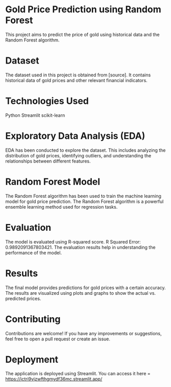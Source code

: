 # Gold Price Prediction using Random Forest
This project aims to predict the price of gold using historical data and the Random Forest algorithm. 

# Dataset
The dataset used in this project is obtained from [source]. It contains historical data of gold prices and other relevant financial indicators.

# Technologies Used
Python Streamlit scikit-learn

# Exploratory Data Analysis (EDA)
EDA has been conducted to explore the dataset. This includes analyzing the distribution of gold prices, identifying outliers, and understanding the relationships between different features.

# Random Forest Model
The Random Forest algorithm has been used to train the machine learning model for gold price prediction. The Random Forest algorithm is a powerful ensemble learning method used for regression tasks.

# Evaluation
The model is evaluated using R-squared score.
R Squared Error: 0.9892091367803421.
The evaluation results help in understanding the performance of the model.

# Results
The final model provides predictions for gold prices with a certain accuracy. The results are visualized using plots and graphs to show the actual vs. predicted prices.

# Contributing
Contributions are welcome! If you have any improvements or suggestions, feel free to open a pull request or create an issue.

# Deployment
The application is deployed using Streamlit. You can access it here = https://jctri9vjzwfthgmydf36mc.streamlit.app/
